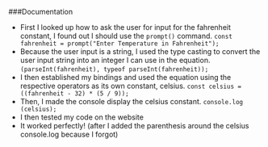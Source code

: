 ###Documentation

- First I looked up how to ask the user for input for the fahrenheit constant, I found out I should use the `prompt()` command. `const fahrenheit = prompt("Enter Temperature in Fahrenheit");`
- Because the user input is a string, I used the type casting to convert the user input string into an integer I can use in the equation. `(parseInt(fahrenheit), typeof parseInt(fahrenheit));`
- I then established my bindings and used the equation using the respective operators as its own constant, celsius. `const celsius = ((fahrenheit - 32) * (5 / 9));`
- Then, I made the console display the celsius constant. `console.log (celsius);`
- I then tested my code on the website
- It worked perfectly! (after I added the parenthesis around the celsius console.log because I forgot)
